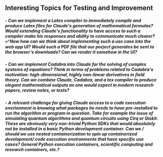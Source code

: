## Interesting Topics for Testing and Improvement

##### - Can we implement a Latex compiler to immediately compile and produce Latex files for Claude's generation of mathematical formulas? Would extending Claude's functionality to have access to such a compiler make his responses and ability to communicate much clearer? ✅ Now how can we think about implementing such a use case into the web app UI? Would such a PDF file that our porject generates be sent to the browser's downloads? Can we render it somehow in the UI?

##### - Can we implement Cadabra into Claude for the solving of complex systems of equations? Think in terms of problems related to Cadabra's motivation: high-dimensional, highly non-linear derivatives in field theory. Can we combine Claude, Cadabra, and a tex compiler to produce elegant mathematical outputs as one would expect in modern research papers, review notes, or texts?

##### - A relevant challenge for giving Claude access to a code execution envrionment is knowing what packages he needs to have pre-installed to run the algorithm or program in question. Take for example the issue of simulating quantum algorithms and quantum circuits using Cirq or Qiskit. These are obviously very non-trivial Python SDKs that would absolutely not be installed in a basic Python development container. Can we / should we use nested containerization to spin up containerized development/ code execution environments that have specific use cases? General Python execution containers, scientific computing and research containers, etc.?
